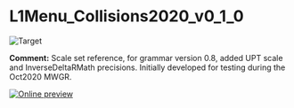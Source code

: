 # L1Menu_Collisions2020_v0_1_0

![Target](https://img.shields.io/badge/Target-MWGR-orange)

**Comment:** Scale set reference, for grammar version 0.8, added UPT scale and InverseDeltaRMath precisions. Initially developed for testing during the Oct2020 MWGR.

[![Online preview](https://img.shields.io/badge/Online%20preview-click%20here-blue)](https://htmlpreview.github.io/?https://raw.githubusercontent.com/cms-l1-dpg/L1MenuRun3/master/official/L1Menu_Collisions2020_v0_1_0/L1Menu_Collisions2020_v0_1_0.html)
